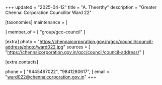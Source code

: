 +++
updated = "2025-04-12"
title = "A. Theerthy"
description = "Greater Chennai Corporation Councillor Ward 22"

[taxonomies]
maintenance = [

]
member_of = [
    "group/gcc-council"
]

[extra]
photo = "https://chennaicorporation.gov.in/gcc/council/council-address/photo/ward022.jpg"
sources = [
    "https://chennaicorporation.gov.in/gcc/council/council-address/"
]

[extra.contacts]

phone = [
    "9445467022",
    "9841280617",
    ]
email = "ward022@chennaicorporation.gov.in"
+++
